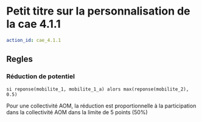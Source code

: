 # Petit titre sur la personnalisation de la cae 4.1.1
```yaml
action_id: cae_4.1.1
```

## Regles
### Réduction de potentiel 
```formule
si reponse(mobilite_1, mobilite_1_a) alors max(reponse(mobilite_2), 0.5) 
```
Pour une collectivité AOM, la réduction est proportionnelle 
à la participation dans la collectivité AOM dans la limite de 5 points (50%)

